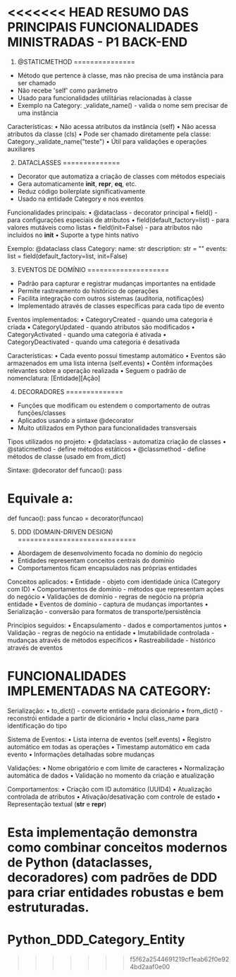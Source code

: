 <<<<<<< HEAD
RESUMO DAS PRINCIPAIS FUNCIONALIDADES MINISTRADAS - P1 BACK-END
================================================================

1. @STATICMETHOD
===============
- Método que pertence à classe, mas não precisa de uma instância para ser chamado
- Não recebe 'self' como parâmetro
- Usado para funcionalidades utilitárias relacionadas à classe
- Exemplo na Category: _validate_name() - valida o nome sem precisar de uma instância

Características:
• Não acessa atributos da instância (self)
• Não acessa atributos da classe (cls)
• Pode ser chamado diretamente pela classe: Category._validate_name("teste")
• Útil para validações e operações auxiliares

2. DATACLASSES
==============
- Decorator que automatiza a criação de classes com métodos especiais
- Gera automaticamente __init__, __repr__, __eq__, etc.
- Reduz código boilerplate significativamente
- Usado na entidade Category e nos eventos

Funcionalidades principais:
• @dataclass - decorator principal
• field() - para configurações especiais de atributos
• field(default_factory=list) - para valores mutáveis como listas
• field(init=False) - para atributos não incluídos no __init__
• Suporte a type hints nativo

Exemplo:
@dataclass
class Category:
    name: str
    description: str = ""
    events: list = field(default_factory=list, init=False)

3. EVENTOS DE DOMÍNIO
====================
- Padrão para capturar e registrar mudanças importantes na entidade
- Permite rastreamento do histórico de operações
- Facilita integração com outros sistemas (auditoria, notificações)
- Implementado através de classes específicas para cada tipo de evento

Eventos implementados:
• CategoryCreated - quando uma categoria é criada
• CategoryUpdated - quando atributos são modificados
• CategoryActivated - quando uma categoria é ativada
• CategoryDeactivated - quando uma categoria é desativada

Características:
• Cada evento possui timestamp automático
• Eventos são armazenados em uma lista interna (self.events)
• Contêm informações relevantes sobre a operação realizada
• Seguem o padrão de nomenclatura: [Entidade][Ação]

4. DECORADORES
==============
- Funções que modificam ou estendem o comportamento de outras funções/classes
- Aplicados usando a sintaxe @decorator
- Muito utilizados em Python para funcionalidades transversais

Tipos utilizados no projeto:
• @dataclass - automatiza criação de classes
• @staticmethod - define métodos estáticos
• @classmethod - define métodos de classe (usado em from_dict)

Sintaxe:
@decorator
def funcao():
    pass

# Equivale a:
def funcao():
    pass
funcao = decorator(funcao)

5. DDD (DOMAIN-DRIVEN DESIGN)
=============================
- Abordagem de desenvolvimento focada no domínio do negócio
- Entidades representam conceitos centrais do domínio
- Comportamentos ficam encapsulados nas próprias entidades

Conceitos aplicados:
• Entidade - objeto com identidade única (Category com ID)
• Comportamentos de domínio - métodos que representam ações do negócio
• Validações de domínio - regras de negócio na própria entidade
• Eventos de domínio - captura de mudanças importantes
• Serialização - conversão para formatos de transporte/persistência

Princípios seguidos:
• Encapsulamento - dados e comportamentos juntos
• Validação - regras de negócio na entidade
• Imutabilidade controlada - mudanças através de métodos específicos
• Rastreabilidade - histórico através de eventos

FUNCIONALIDADES IMPLEMENTADAS NA CATEGORY:
==========================================

Serialização:
• to_dict() - converte entidade para dicionário
• from_dict() - reconstrói entidade a partir de dicionário
• Inclui class_name para identificação do tipo

Sistema de Eventos:
• Lista interna de eventos (self.events)
• Registro automático em todas as operações
• Timestamp automático em cada evento
• Informações detalhadas sobre mudanças

Validações:
• Nome obrigatório e com limite de caracteres
• Normalização automática de dados
• Validação no momento da criação e atualização

Comportamentos:
• Criação com ID automático (UUID4)
• Atualização controlada de atributos
• Ativação/desativação com controle de estado
• Representação textual (__str__ e __repr__)

Esta implementação demonstra como combinar conceitos modernos de Python
(dataclasses, decoradores) com padrões de DDD para criar entidades
robustas e bem estruturadas.
=======
# Python_DDD_Category_Entity
>>>>>>> f5f62a2544691219cf1eab62f0e924bd2aaf0e00
